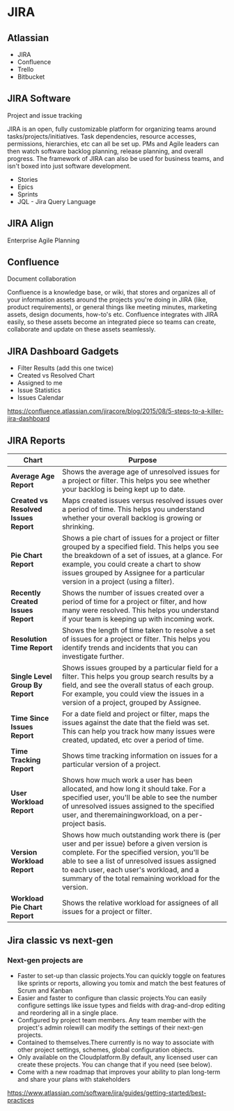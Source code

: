 # JIRA

## Atlassian

- JIRA
- Confluence
- Trello
- Bitbucket

## JIRA Software

Project and issue tracking

JIRA is an open, fully customizable platform for organizing teams around tasks/projects/initiatives. Task dependencies, resource accesses, permissions, hierarchies, etc can all be set up. PMs and Agile leaders can then watch software backlog planning, release planning, and overall progress. The framework of JIRA can also be used for business teams, and isn't boxed into just software development.

- Stories
- Epics
- Sprints
- JQL - Jira Query Language

## JIRA Align

Enterprise Agile Planning

## Confluence

Document collaboration

Confluence is a knowledge base, or wiki, that stores and organizes all of your information assets around the projects you're doing in JIRA (like, product requirements), or general things like meeting minutes, marketing assets, design documents, how-to's etc. Confluence integrates with JIRA easily, so these assets become an integrated piece so teams can create, collaborate and update on these assets seamlessly.

## JIRA Dashboard Gadgets

- Filter Results (add this one twice)
- Created vs Resolved Chart
- Assigned to me
- Issue Statistics
- Issues Calendar

https://confluence.atlassian.com/jiracore/blog/2015/08/5-steps-to-a-killer-jira-dashboard

## JIRA Reports

| **Chart** | **Purpose** |
|---|---|
| **Average Age Report** | Shows the average age of unresolved issues for a project or filter. This helps you see whether your backlog is being kept up to date. |
| **Created vs Resolved Issues Report** | Maps created issues versus resolved issues over a period of time. This helps you understand whether your overall backlog is growing or shrinking. |
| **Pie Chart Report** | Shows a pie chart of issues for a project or filter grouped by a specified field. This helps you see the breakdown of a set of issues, at a glance. For example, you could create a chart to show issues grouped by Assignee for a particular version in a project (using a filter). |
| **Recently Created Issues Report** | Shows the number of issues created over a period of time for a project or filter, and how many were resolved. This helps you understand if your team is keeping up with incoming work. |
| **Resolution Time Report** | Shows the length of time taken to resolve a set of issues for a project or filter. This helps you identify trends and incidents that you can investigate further. |
| **Single Level Group By Report** | Shows issues grouped by a particular field for a filter. This helps you group search results by a field, and see the overall status of each group. For example, you could view the issues in a version of a project, grouped by Assignee. |
| **Time Since Issues Report** | For a date field and project or filter, maps the issues against the date that the field was set. This can help you track how many issues were created, updated, etc over a period of time. |
| **Time Tracking Report** | Shows time tracking information on issues for a particular version of a project. |
| **User Workload Report** | Shows how much work a user has been allocated, and how long it should take. For a specified user, you'll be able to see the number of unresolved issues assigned to the specified user, and theremainingworkload, on a per-project basis. |
| **Version Workload Report** | Shows how much outstanding work there is (per user and per issue) before a given version is complete. For the specified version, you'll be able to see a list of unresolved issues assigned to each user, each user's workload, and a summary of the total remaining workload for the version. |
| **Workload Pie Chart Report** | Shows the relative workload for assignees of all issues for a project or filter. |

## Jira classic vs next-gen

### Next-gen projects are

- Faster to set-up than classic projects.You can quickly toggle on features like sprints or reports, allowing you tomix and match the best features of Scrum and Kanban
- Easier and faster to configure than classic projects.You can easily configure settings like issue types and fields with drag-and-drop editing and reordering all in a single place.
- Configured by project team members. Any team member with the project's admin rolewill can modify the settings of their next-gen projects.
- Contained to themselves.There currently is no way to associate with other project settings, schemes, global configuration objects.
- Only available on the Cloudplatform.By default, any licensed user can create these projects. You can change that if you need (see below).
- Come with a new roadmap that improves your ability to plan long-term and share your plans with stakeholders

https://www.atlassian.com/software/jira/guides/getting-started/best-practices
